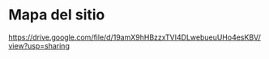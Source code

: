 # Mapa del sitio

https://drive.google.com/file/d/19amX9hHBzzxTVI4DLwebueuUHo4esKBV/view?usp=sharing

